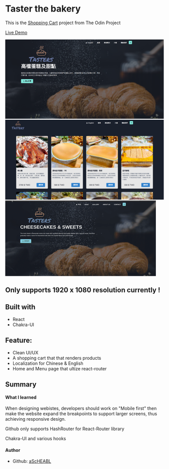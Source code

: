 # Taster the bakery

This is the [Shopping Cart](https://www.theodinproject.com/lessons/node-path-javascript-shopping-cart) project from The Odin Project <br>

[Live Demo](https://ascheabl.github.io/tasters-the-bakery-landing-page/) <br>

![screenshot of the live demo 0](./src/images/Screenshot_20230630_093002.png)
![screenshot of the live demo 1](./src/images/Screenshot_20230630_095424.png)
![gif of the live demo 0](./src/images/Peek%202023-06-15%2013-16.gif)


## Only supports 1920 x 1080 resolution currently !

## Built with

- React
- Chakra-UI

## Feature:

- Clean UI/UX
- A shopping cart that that renders products
- Localization for Chinese & English
- Home and Menu page that ultize react-router

## Summary

#### What I learned

When designing webistes, developers should work on "Mobile first" then make the website expand the breakpoints to support larger screens, thus achieving responsive design. <br>

Github only supports HashRouter for React-Router library <br>

Chakra-UI and various hooks <br>

#### Author 

- Github: [aScHEABL](https://github.com/aScHEABL)